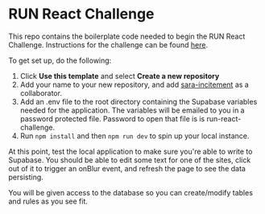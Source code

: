 # RUN React Challenge

This repo contains the boilerplate code needed to begin the RUN React Challenge. Instructions for the challenge can be found [here](https://docs.google.com/document/d/1kl9EfwfWAvPgd2m4ZFJt6d7fC-cE-MTGez2dxukkvRw/).

To get set up, do the following:
1. Click **Use this template** and select **Create a new repository**
2. Add your name to your new repository, and add [sara-incitement](https://github.com/sara-incitement) as a collaborator.
3. Add an .env file to the root directory containing the Supabase variables needed for the application. The variables will be emailed to you in a password protected file. Password to open that file is is run-react-challenge.
4. Run ```npm install``` and then ```npm run dev``` to spin up your local instance.

At this point, test the local application to make sure you're able to write to Supabase. You should be able to edit some text for one of the sites, click out of it to trigger an onBlur event, and refresh the page to see the data persisting.

You will be given access to the database so you can create/modify tables and rules as you see fit.
